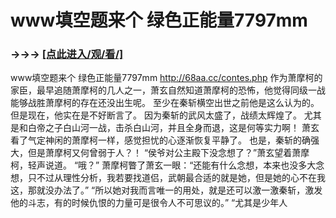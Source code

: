 # www填空题来个 绿色正能量7797mm

### →→→ <a href="http://3t3e.com/index.html">[点此进入/观/看/]</a>

www填空题来个 绿色正能量7797mm
http://68aa.cc/contes.php
    作为萧摩柯的家臣，最早追随萧摩柯的几人之一，萧玄自然知道萧摩柯的恐怖，他觉得同级一战能够战胜萧摩柯的存在还没出生呢。
    至少在秦斩横空出世之前他是这么认为的。
    但是现在，他实在是不好断言了。
    因为秦斩的武风太盛了，战绩太辉煌了。
    尤其是和白帝之子白山河一战，击杀白山河，并且全身而退，这是何等实力啊！
    萧玄看了气定神闲的萧摩柯一样，感觉担忧的心逐渐恢复平静了。
    也是，秦斩的确强大，但是萧摩柯又何曾弱于人？！
    “侯爷对公主殿下没念想了？”萧玄望着萧摩柯，轻声说道。
    “哦？”
    萧摩柯瞥了萧玄一眼：“还能有什么念想，本来也没多大念想，只不过从理性分析，我若要找道侣，武朝最合适的就是她，但是她的心不在我这，那就没办法了。”
    “所以她对我而言唯一的用处，就是还可以激一激秦斩，激发他的斗志，有的时候仇恨的力量可是很令人不可思议的。”
    “尤其是少年人
